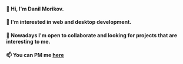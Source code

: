 #### 👋 Hi, I'm Danil Morikov.
#### 💬 I'm interested in web and desktop development.
#### 💬 Nowadays I'm open to collaborate and looking for projects that are interesting to me.
#### 📫 You can PM me [here](mailto:morikov2000@gmail.com)

<!--
**danyducky/danyducky** is a ✨ _special_ ✨ repository because its `README.md` (this file) appears on your GitHub profile.

Here are some ideas to get you started:

- 🔭 I’m currently working on ...
- 🌱 I’m currently learning ...
- 👯 I’m looking to collaborate on ...
- 🤔 I’m looking for help with ...
- 💬 Ask me about ...
- 📫 How to reach me: ...
- 😄 Pronouns: ...
- ⚡ Fun fact: ...
-->
